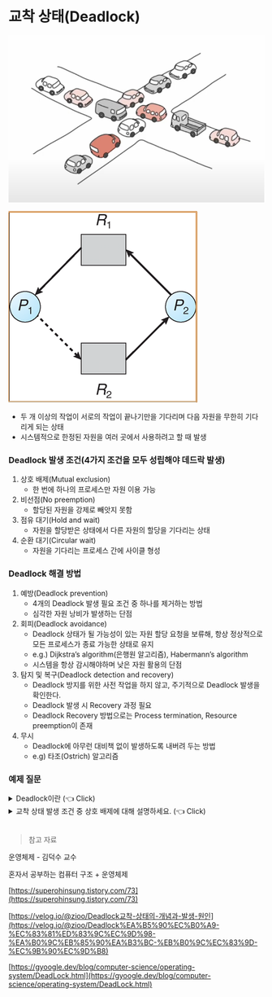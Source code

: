 # 교착 상태(Deadlock)

![스크린샷 2024-10-08 오후 8.09.34.png](../../img/교착상태/1.png)

![image.png](../../img/교착상태/2.png)

- 두 개 이상의 작업이 서로의 작업이 끝나기만을 기다리며 다음 자원을 무한히 기다리게 되는 상태
- 시스템적으로 한정된 자원을 여러 곳에서 사용하려고 할 때 발생

### Deadlock 발생 조건(4가지 조건을 모두 성립해야 데드락 발생)

1. 상호 배제(Mutual exclusion)
   - 한 번에 하나의 프로세스만 자원 이용 가능
2. 비선점(No preemption)
   - 할당된 자원을 강제로 빼앗지 못함
3. 점유 대기(Hold and wait)
   - 자원을 할당받은 상태에서 다른 자원의 할당을 기다리는 상태
4. 순환 대기(Circular wait)
   - 자원을 기다리는 프로세스 간에 사이클 형성

### Deadlock 해결 방법

1. 예방(Deadlock prevention)
   - 4개의 Deadlock 발생 필요 조건 중 하나를 제거하는 방법
   - 심각한 자원 낭비가 발생하는 단점
2. 회피(Deadlock avoidance)
   - Deadlock 상태가 될 가능성이 있는 자원 할당 요청을 보류해, 항상 정상적으로 모든 프로세스가 종료 가능한 상태로 유지
   - e.g.) Dijkstra’s algorithm(은행원 알고리즘), Habermann’s algorithm
   - 시스템을 항상 감시해야하며 낮은 자원 활용의 단점
3. 탐지 및 복구(Deadlock detection and recovery)
   - Deadlock 방지를 위한 사전 작업을 하지 않고, 주기적으로 Deadlock 발생을 확인한다.
   - Deadlock 발생 시 Recovery 과정 필요
   - Deadlock Recovery 방법으로는 Process termination, Resource preemption이 존재
4. 무시
   - Deadlock에 아무런 대비책 없이 발생하도록 내버려 두는 방법
   - e.g) 타조(Ostrich) 알고리즘

### 예제 질문
<details>
   <summary> Deadlock이란 (👈 Click)</summary>
- 두 개 이상의 작업이 서로의 작업이 끝나기 만을 기다리며 다음 자원을 무한히 기다리게 되는 상태

</details>

<details>
   <summary> 교착 상태 발생 조건 중 상호 배제에 대해 설명하세요. (👈 Click)</summary>
- 한 번에 하나의 프로세스만 자원 이용이 가능한 조건

</details>

<br>

> 참고 자료
> 

운영체제 - 김덕수 교수

혼자서 공부하는 컴퓨터 구조 + 운영체제

[https://superohinsung.tistory.com/73](https://superohinsung.tistory.com/73)

[https://velog.io/@zioo/Deadlock교착-상태의-개념과-발생-원인](https://velog.io/@zioo/Deadlock%EA%B5%90%EC%B0%A9-%EC%83%81%ED%83%9C%EC%9D%98-%EA%B0%9C%EB%85%90%EA%B3%BC-%EB%B0%9C%EC%83%9D-%EC%9B%90%EC%9D%B8)

[https://gyoogle.dev/blog/computer-science/operating-system/DeadLock.html](https://gyoogle.dev/blog/computer-science/operating-system/DeadLock.html)